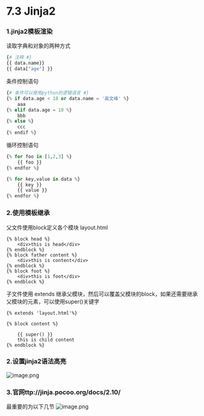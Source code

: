 # 7.3 Jinja2


### 1.jinja2模板渲染
读取字典和对象的两种方式

```python
{# 注释 #}
{{ data.name}}
{{ data["age"] }}
```

条件控制语句
```python
{# 条件可以使用python的逻辑语言 #}
{% if data.age < 18 or data.name = '高文峰' %}
    aaa
{% elif data.age = 18 %}
    bbb
{% else %}
    ccc
{% endif %}
```
循环控制语句
```python
{% for foo in [1,2,3] %}
    {{ foo }}
{% endfor %}

{% for key,value in data %}
    {{ key }}
    {{ value }}
{% endfor %}

```

### 2.使用模板继承
父文件使用block定义各个模块
layout.html
```
{% block head %}
    <div>this is head</div>
{% endblock %}
{% block father content %}
    <div>this is content</div>
{% endblock %}
{% block foot %}
    <div>this is foot</div>
{% endblock %}
```
子文件使用 extends 继承父模块，然后可以覆盖父模块的block，如果还需要继承父模块的元素，可以使用super()关键字
```
{% extends 'layout.html'%}

{% block content %}

    {{ super() }}
    this is child content
{% endblock %}
```

### 2.设置jinja2语法高亮
![image.png](https://upload-images.jianshu.io/upload_images/7220971-94677aa38b61f79d.png?imageMogr2/auto-orient/strip%7CimageView2/2/w/1240)

### 3.官网ttp://jinja.pocoo.org/docs/2.10/
最重要的为以下几节
![image.png](https://upload-images.jianshu.io/upload_images/7220971-048e78ffc57fe00c.png?imageMogr2/auto-orient/strip%7CimageView2/2/w/1240)

